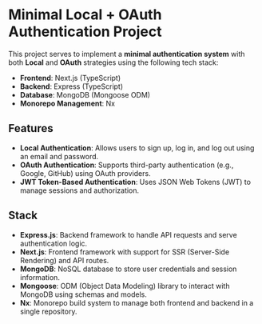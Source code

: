 # Minimal Local + OAuth Authentication Project

This project serves to implement a **minimal authentication system** with both **Local** and **OAuth** strategies using the following tech stack:

- **Frontend**: Next.js (TypeScript)
- **Backend**: Express (TypeScript)
- **Database**: MongoDB (Mongoose ODM)
- **Monorepo Management**: Nx

## Features

- **Local Authentication**: Allows users to sign up, log in, and log out using an email and password.
- **OAuth Authentication**: Supports third-party authentication (e.g., Google, GitHub) using OAuth providers.
- **JWT Token-Based Authentication**: Uses JSON Web Tokens (JWT) to manage sessions and authorization.

## Stack

- **Express.js**: Backend framework to handle API requests and serve authentication logic.
- **Next.js**: Frontend framework with support for SSR (Server-Side Rendering) and API routes.
- **MongoDB**: NoSQL database to store user credentials and session information.
- **Mongoose**: ODM (Object Data Modeling) library to interact with MongoDB using schemas and models.
- **Nx**: Monorepo build system to manage both frontend and backend in a single repository.
